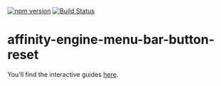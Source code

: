 [![npm version](https://badge.fury.io/js/affinity-engine-menu-bar-button-reset.svg)](https://badge.fury.io/js/affinity-engine-menu-bar-button-reset)
[![Build Status](https://travis-ci.org/affinity-engine/affinity-engine-menu-bar-button-reset.svg?branch=master)](https://travis-ci.org/affinity-engine/affinity-engine-menu-bar-button-reset)

# affinity-engine-menu-bar-button-reset

You'll find the interactive guides [here](http://www.affinityengine.org/components/menu-bar/buttons/reset).
